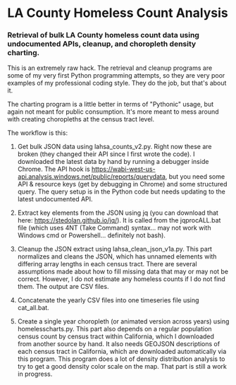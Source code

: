 # **LA County Homeless Count Analysis**

### Retrieval of bulk LA County homeless count data using undocumented APIs, cleanup, and choropleth density charting.

This is an extremely raw hack. The retrieval and cleanup programs are some of my very first Python programming attempts, so they are very poor examples of my professional coding style. They do the job, but that's about it.

The charting program is a little better in terms of "Pythonic" usage, but again not meant for public consumption. It's more meant to mess around with creating choropleths at the census tract level.

The workflow is this:

1) Get bulk JSON data using lahsa_counts_v2.py. Right now these are broken (they changed their API since I first wrote the code). I downloaded the latest data by hand by running a debugger inside Chrome. The API hook is https://wabi-west-us-api.analysis.windows.net/public/reports/querydata, but you need some API & resource keys (get by debugging in Chrome) and some structured query. The query setup is in the Python code but needs updating to the latest undocumented API.

2) Extract key elements from the JSON using jq (you can download that here: https://stedolan.github.io/jq/). It is called from the jqprocALL.bat file (which uses 4NT (Take Command) syntax... may not work with Windows cmd or Powershell... definitely not bash).

3) Cleanup the JSON extract using lahsa_clean_json_v1a.py. This part normalizes and cleans the JSON, which has unnamed elements with differing array lengths in each census tract. There are several assumptions made about how to fill missing data that may or may not be correct. However, I do not estimate any homeless counts if I do not find them. The output are CSV files.

4) Concatenate the yearly CSV files into one timeseries file using cat_all.bat.

5) Create a single year choropleth (or animated version across years) using homelesscharts.py. This part also depends on a regular population census count by census tract within California, which I downloaded from another source by hand. It also needs GEOJSON descriptions of each census tract in California, which are downloaded automatically via this program. This program does a lot of density distribution analysis to try to get a good density color scale on the map. That part is still a work in progress.

